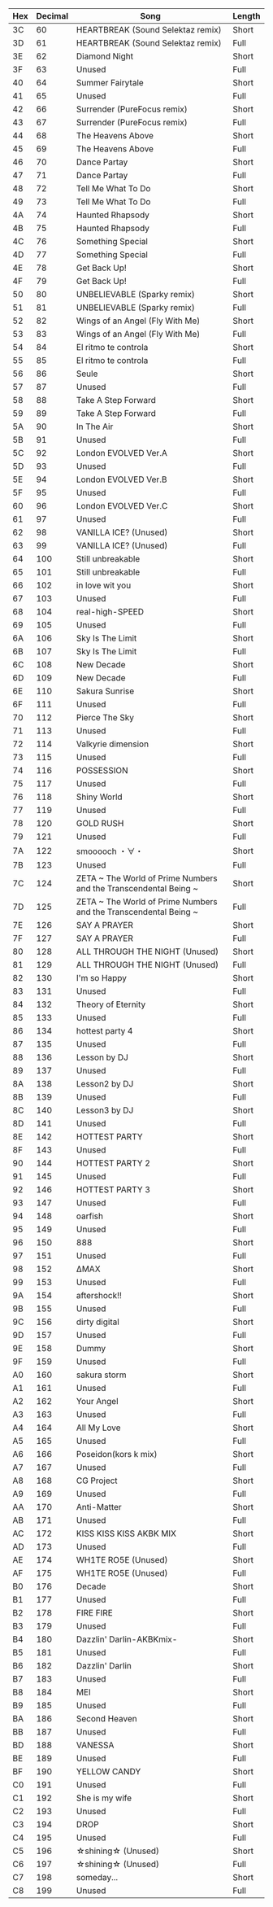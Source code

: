 Hex	|	Decimal	|	Song	| Length
-----	|	-----	|	-----	|	-----	|      
3C  	|	60	|	HEARTBREAK (Sound Selektaz remix)	| Short  |
3D  	|	61	|	HEARTBREAK (Sound Selektaz remix)	| Full  |
3E  	|	62	|	Diamond Night	| Short  |
3F  	|	63	|	Unused	| Full  |
40  	|	64	|	Summer Fairytale	| Short  |
41  	|	65	|	Unused	| Full  |
42  	|	66	|	Surrender (PureFocus remix)	| Short  |
43  	|	67	|	Surrender (PureFocus remix)	| Full  |
44  	|	68	|	The Heavens Above	| Short  |
45  	|	69	|	The Heavens Above	| Full  |
46  	|	70	|	Dance Partay	| Short  |
47  	|	71	|	Dance Partay	| Full  |
48  	|	72	|	Tell Me What To Do	| Short  |
49  	|	73	|	Tell Me What To Do	| Full  |
4A  	|	74	|	Haunted Rhapsody	| Short  |
4B  	|	75	|	Haunted Rhapsody	| Full  |
4C  	|	76	|	Something Special	| Short  |
4D  	|	77	|	Something Special	| Full  |
4E  	|	78	|	Get Back Up!	| Short  |
4F  	|	79	|	Get Back Up!	| Full  |
50  	|	80	|	UNBELIEVABLE (Sparky remix)	| Short  |
51  	|	81	|	UNBELIEVABLE (Sparky remix)	| Full  |
52  	|	82	|	Wings of an Angel (Fly With Me)	| Short  |
53  	|	83	|	Wings of an Angel (Fly With Me)	| Full  |
54  	|	84	|	El ritmo te controla	| Short  |
55  	|	85	|	El ritmo te controla	| Full  |
56  	|	86	|	Seule	| Short  |
57  	|	87	|	Unused 	| Full  |
58  	|	88	|	Take A Step Forward	| Short  |
59  	|	89	| Take A Step Forward	| Full  |
5A  	|	90	|	In The Air	| Short  |
5B  	|	91	|	Unused 	| Full  |
5C  	|	92	|	London EVOLVED Ver.A	| Short  |
5D  	|	93	|	Unused	| Full  |
5E  	|	94	|	London EVOLVED Ver.B	| Short  |
5F  	|	95	|	Unused 	| Full  |
60  	|	96	|	London EVOLVED Ver.C	| Short  |
61  	|	97	|	Unused	| Full  |
62  	|	98	|	VANILLA ICE? (Unused)	| Short  |
63  	|	99	|	VANILLA ICE? (Unused)	| Full  |
64  	|	100	|	Still unbreakable	| Short  |
65  	|	101	|	Still unbreakable	| Full  |
66  	|	102	|	in love wit you	| Short  |
67  	|	103	|	Unused	| Full  |
68  	|	104	|	real-high-SPEED	| Short  |
69  	|	105	|	Unused	| Full  |
6A  	|	106	|	Sky Is The Limit	| Short  |
6B  	|	107	|	Sky Is The Limit	| Full  |
6C  	|	108	|	New Decade	| Short  |
6D  	|	109	|	New Decade	| Full  |
6E  	|	110	|	Sakura Sunrise	| Short  |
6F  	|	111	|	Unused	| Full  |
70  	|	112	|	Pierce The Sky	| Short  |
71  	| 113	|	Unused	| Full  |
72  	|	114	|	Valkyrie dimension	| Short  |
73  	|	115	|	Unused	| Full  |
74  	|	116	|	POSSESSION	| Short  |
75  	|	117	|	Unused	| Full  |
76  	|	118	|	Shiny World	| Short  |
77  	|	119	|	Unused	| Full  |
78  	|	120	|	GOLD RUSH	| Short  |
79  	|	121	|	Unused	| Full  |
7A  	|	122	|	smooooch ・∀・	| Short  |
7B  	|	123	|	Unused	| Full  |
7C  	|	124	|	ZETA ~ The World of Prime Numbers and the Transcendental Being ~	| Short  |
7D  	|	125	|	ZETA ~ The World of Prime Numbers and the Transcendental Being ~	| Full  |
7E  	|	126	|	SAY A PRAYER	| Short  |
7F  	|	127	|	SAY A PRAYER	| Full  |
80  	|	128	|	ALL THROUGH THE NIGHT (Unused)	| Short  |
81  	|	129	|	ALL THROUGH THE NIGHT	(Unused) | Full  |
82  	|	130	|	I'm so Happy	| Short  |
83  	|	131	|	Unused	| Full  |
84  	|	132	|	Theory of Eternity	| Short  |
85  	|	133	|	Unused	| Full  |
86  	|	134	|	hottest party 4	| Short  |
87  	|	135	|	Unused	| Full  |
88  	|	136	|	Lesson by DJ	| Short  |
89  	|	137	|	Unused	| Full  |
8A  	|	138	|	Lesson2 by DJ	| Short  |
8B  	|	139	|	Unused	| Full  |
8C  	|	140	|	Lesson3 by DJ	| Short  |
8D  	|	141	|	Unused	| Full  |
8E  	|	142	|	HOTTEST PARTY	| Short  |
8F  	|	143	|	Unused	| Full  |
90  	|	144	|	HOTTEST PARTY 2	| Short  |
91  	|	145	|	Unused	| Full  |
92  	|	146	|	HOTTEST PARTY 3	| Short  |
93  	|	147	|	Unused	| Full  |
94  	|	148	|	oarfish	| Short  |
95  	|	149	|	Unused	| Full  |
96  	|	150	|	888	| Short  |
97  	|	151	|	Unused	| Full  |
98  	|	152	|	ΔMAX	| Short  |
99  	|	153	|	Unused	| Full  |
9A  	|	154	|	aftershock!!	| Short  |
9B  	|	155	|	Unused	| Full  |
9C  	|	156	|	dirty digital	| Short  |
9D  	|	157	|	Unused	| Full  |
9E  	|	158	|	Dummy	| Short  |
9F  	|	159	|	Unused	| Full  |
A0  	|	160 |	sakura storm	| Short  |
A1  	|	161	|	Unused	| Full  |
A2  	|	162	|	Your Angel	| Short  |
A3  	|	163 |	Unused	| Full  |
A4  	|	164	|	All My Love	| Short  |
A5  	|	165	|	Unused	| Full  |
A6  	|	166	|	Poseidon(kors k mix)	| Short  |
A7  	|	167	|	Unused	| Full  |
A8  	|	168	|	CG Project	| Short  |
A9  	|	169	|	Unused	| Full  |
AA  	|	170	|	Anti-Matter	| Short  |
AB  	|	171	|	Unused	| Full  |
AC  	|	172	|	KISS KISS KISS AKBK MIX	| Short  |
AD  	|	173	|	Unused	| Full  |
AE  	|	174	|	WH1TE RO5E (Unused)	| Short  |
AF  	|	175	|	WH1TE RO5E (Unused)	| Full  |
B0  	|	176	|	Decade	| Short  |
B1  	|	177	|	Unused	| Full  |
B2  	|	178	|	FIRE FIRE	| Short  |
B3  	|	179	|	Unused	| Full  |
B4  	|	180	|	Dazzlin' Darlin-AKBKmix-	| Short  |
B5  	|	181	|	Unused	| Full  |
B6  	|	182	|	Dazzlin' Darlin	| Short  |
B7  	|	183	|	Unused	| Full  |
B8  	|	184	|	MEI	| Short  |
B9  	|	185	|	Unused	| Full  |
BA  	|	186	|	Second Heaven	| Short  |
BB  	|	187	|	Unused	| Full  |
BD  	|	188	|	VANESSA	| Short  |
BE  	|	189	|	Unused	| Full  |
BF  	| 190	|	YELLOW CANDY	| Short  |
C0  	|	191	|	Unused	| Full  |
C1  	|	192	|	She is my wife	| Short  |
C2  	|	193	|	Unused	| Full  |
C3  	|	194	|	DROP	| Short  |
C4  	|	195	|	Unused	| Full  |
C5  	|	196	|	☆shining☆ (Unused)	| Short  |
C6  	|	197	|	☆shining☆ (Unused)	| Full  |
C7  	|	198	|	someday...	| Short  |
C8  	|	199	|	Unused	| Full  |
